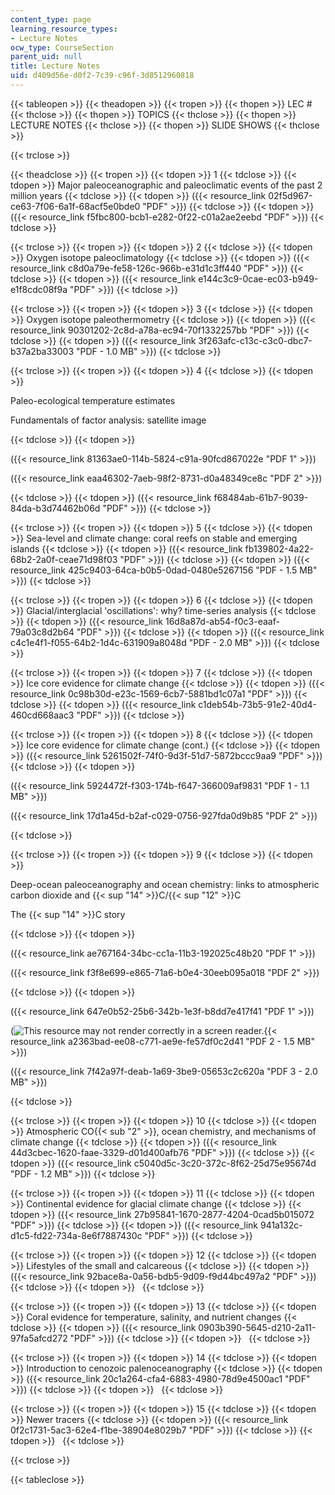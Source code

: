 ```yaml
---
content_type: page
learning_resource_types:
- Lecture Notes
ocw_type: CourseSection
parent_uid: null
title: Lecture Notes
uid: d409d56e-d0f2-7c39-c96f-3d8512960818
---
```


{{< tableopen >}}
{{< theadopen >}}
{{< tropen >}}
{{< thopen >}}
LEC #
{{< thclose >}}
{{< thopen >}}
TOPICS
{{< thclose >}}
{{< thopen >}}
LECTURE NOTES
{{< thclose >}}
{{< thopen >}}
SLIDE SHOWS
{{< thclose >}}

{{< trclose >}}

{{< theadclose >}}
{{< tropen >}}
{{< tdopen >}}
1
{{< tdclose >}}
{{< tdopen >}}
Major paleoceanographic and paleoclimatic events of the past 2 million years
{{< tdclose >}}
{{< tdopen >}}
({{< resource_link 02f5d967-ce63-7f06-6a1f-68acf5e0bde0 "PDF" >}})
{{< tdclose >}}
{{< tdopen >}}
({{< resource_link f5fbc800-bcb1-e282-0f22-c01a2ae2eebd "PDF" >}})
{{< tdclose >}}

{{< trclose >}}
{{< tropen >}}
{{< tdopen >}}
2
{{< tdclose >}}
{{< tdopen >}}
Oxygen isotope paleoclimatology
{{< tdclose >}}
{{< tdopen >}}
({{< resource_link c8d0a79e-fe58-126c-966b-e31d1c3ff440 "PDF" >}})
{{< tdclose >}}
{{< tdopen >}}
({{< resource_link e144c3c9-0cae-ec03-b949-e1f8cdc08f9a "PDF" >}})
{{< tdclose >}}

{{< trclose >}}
{{< tropen >}}
{{< tdopen >}}
3
{{< tdclose >}}
{{< tdopen >}}
Oxygen isotope paleothermometry
{{< tdclose >}}
{{< tdopen >}}
({{< resource_link 90301202-2c8d-a78a-ec94-70f1332257bb "PDF" >}})
{{< tdclose >}}
{{< tdopen >}}
({{< resource_link 3f263afc-c13c-c3c0-dbc7-b37a2ba33003 "PDF - 1.0 MB" >}})
{{< tdclose >}}

{{< trclose >}}
{{< tropen >}}
{{< tdopen >}}
4
{{< tdclose >}}
{{< tdopen >}}


Paleo-ecological temperature estimates

Fundamentals of factor analysis: satellite image


{{< tdclose >}}
{{< tdopen >}}


({{< resource_link 81363ae0-114b-5824-c91a-90fcd867022e "PDF 1" >}})

({{< resource_link eaa46302-7aeb-98f2-8731-d0a48349ce8c "PDF 2" >}})


{{< tdclose >}}
{{< tdopen >}}
({{< resource_link f68484ab-61b7-9039-84da-b3d74462b06d "PDF" >}})
{{< tdclose >}}

{{< trclose >}}
{{< tropen >}}
{{< tdopen >}}
5
{{< tdclose >}}
{{< tdopen >}}
Sea-level and climate change: coral reefs on stable and emerging islands
{{< tdclose >}}
{{< tdopen >}}
({{< resource_link fb139802-4a22-68b2-2a0f-ceae71d98f03 "PDF" >}})
{{< tdclose >}}
{{< tdopen >}}
({{< resource_link 425c9403-64ca-b0b5-0dad-0480e5267156 "PDF - 1.5 MB" >}})
{{< tdclose >}}

{{< trclose >}}
{{< tropen >}}
{{< tdopen >}}
6
{{< tdclose >}}
{{< tdopen >}}
Glacial/interglacial 'oscillations': why? time-series analysis
{{< tdclose >}}
{{< tdopen >}}
({{< resource_link 16d8a87d-ab54-f0c3-eaaf-79a03c8d2b64 "PDF" >}})
{{< tdclose >}}
{{< tdopen >}}
({{< resource_link c4c1e4f1-f055-64b2-1d4c-631909a8048d "PDF - 2.0 MB" >}})
{{< tdclose >}}

{{< trclose >}}
{{< tropen >}}
{{< tdopen >}}
7
{{< tdclose >}}
{{< tdopen >}}
Ice core evidence for climate change
{{< tdclose >}}
{{< tdopen >}}
({{< resource_link 0c98b30d-e23c-1569-6cb7-5881bd1c07a1 "PDF" >}})
{{< tdclose >}}
{{< tdopen >}}
({{< resource_link c1deb54b-73b5-91e2-40d4-460cd668aac3 "PDF" >}})
{{< tdclose >}}

{{< trclose >}}
{{< tropen >}}
{{< tdopen >}}
8
{{< tdclose >}}
{{< tdopen >}}
Ice core evidence for climate change (cont.)
{{< tdclose >}}
{{< tdopen >}}
({{< resource_link 5261502f-74f0-9d3f-51d7-5872bccc9aa9 "PDF" >}})
{{< tdclose >}}
{{< tdopen >}}


({{< resource_link 5924472f-f303-174b-f647-366009af9831 "PDF 1 - 1.1 MB" >}})

({{< resource_link 17d1a45d-b2af-c029-0756-927fda0d9b85 "PDF 2" >}})


{{< tdclose >}}

{{< trclose >}}
{{< tropen >}}
{{< tdopen >}}
9
{{< tdclose >}}
{{< tdopen >}}


Deep-ocean paleoceanography and ocean chemistry: links to atmospheric carbon dioxide and {{< sup "14" >}}C/{{< sup "12" >}}C

The {{< sup "14" >}}C story


{{< tdclose >}}
{{< tdopen >}}


({{< resource_link ae767164-34bc-cc1a-11b3-192025c48b20 "PDF 1" >}})

({{< resource_link f3f8e699-e865-71a6-b0e4-30eeb095a018 "PDF 2" >}})


{{< tdclose >}}
{{< tdopen >}}


({{< resource_link 647e0b52-25b6-342b-1e3f-b8dd7e417f41 "PDF 1" >}})

(![This resource may not render correctly in a screen reader.](/images/inacessible.gif){{< resource_link a2363bad-ee08-c771-ae9e-fe57df0c2d41 "PDF 2 - 1.5 MB" >}})

({{< resource_link 7f42a97f-deab-1a69-3be9-05653c2c620a "PDF 3 - 2.0 MB" >}})


{{< tdclose >}}

{{< trclose >}}
{{< tropen >}}
{{< tdopen >}}
10
{{< tdclose >}}
{{< tdopen >}}
Atmospheric CO{{< sub "2" >}}, ocean chemistry, and mechanisms of climate change
{{< tdclose >}}
{{< tdopen >}}
({{< resource_link 44d3cbec-1620-faae-3329-d01d400afb76 "PDF" >}})
{{< tdclose >}}
{{< tdopen >}}
({{< resource_link c5040d5c-3c20-372c-8f62-25d75e95674d "PDF - 1.2 MB" >}})
{{< tdclose >}}

{{< trclose >}}
{{< tropen >}}
{{< tdopen >}}
11
{{< tdclose >}}
{{< tdopen >}}
Continental evidence for glacial climate change
{{< tdclose >}}
{{< tdopen >}}
({{< resource_link 27b95841-1670-2877-4204-0cad5b015072 "PDF" >}})
{{< tdclose >}}
{{< tdopen >}}
({{< resource_link 941a132c-d1c5-fd22-734a-8e6f7887430c "PDF" >}})
{{< tdclose >}}

{{< trclose >}}
{{< tropen >}}
{{< tdopen >}}
12
{{< tdclose >}}
{{< tdopen >}}
Lifestyles of the small and calcareous
{{< tdclose >}}
{{< tdopen >}}
({{< resource_link 92bace8a-0a56-bdb5-9d09-f9d44bc497a2 "PDF" >}})
{{< tdclose >}}
{{< tdopen >}}
 
{{< tdclose >}}

{{< trclose >}}
{{< tropen >}}
{{< tdopen >}}
13
{{< tdclose >}}
{{< tdopen >}}
Coral evidence for temperature, salinity, and nutrient changes
{{< tdclose >}}
{{< tdopen >}}
({{< resource_link 0903b390-5645-d210-2a11-97fa5afcd272 "PDF" >}})
{{< tdclose >}}
{{< tdopen >}}
 
{{< tdclose >}}

{{< trclose >}}
{{< tropen >}}
{{< tdopen >}}
14
{{< tdclose >}}
{{< tdopen >}}
Introduction to cenozoic palenoceanography
{{< tdclose >}}
{{< tdopen >}}
({{< resource_link 20c1a264-cfa4-6883-4980-78d9e4500ac1 "PDF" >}})
{{< tdclose >}}
{{< tdopen >}}
 
{{< tdclose >}}

{{< trclose >}}
{{< tropen >}}
{{< tdopen >}}
15
{{< tdclose >}}
{{< tdopen >}}
Newer tracers
{{< tdclose >}}
{{< tdopen >}}
({{< resource_link 0f2c1731-5ac3-62e4-f1be-38904e8029b7 "PDF" >}})
{{< tdclose >}}
{{< tdopen >}}
 
{{< tdclose >}}

{{< trclose >}}

{{< tableclose >}}